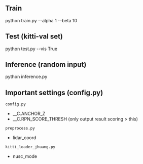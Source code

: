 ## Train
python train.py --alpha 1 --beta 10

## Test (kitti-val set)
python test.py --vis True

## Inference (random input)
python inference.py

## Important settings (config.py)
`config.py`
- __C.ANCHOR_Z
- __C.RPN_SCORE_THRESH (only output result scoring > this)

`preprocess.py`
- lidar_coord

`kitti_loader_jhuang.py`
- nusc_mode